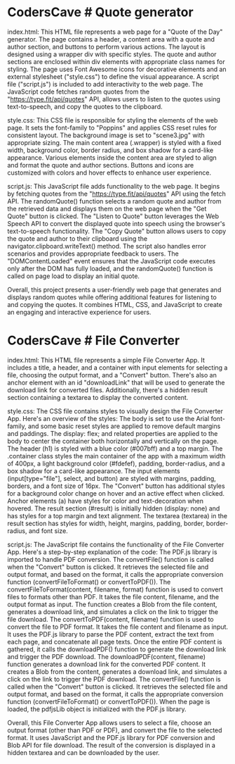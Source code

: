 # CodersCave # Quote generator

index.html:
This HTML file represents a web page for a "Quote of the Day" generator. The page contains a header, a content area with a quote and author section, and buttons
to perform various actions. The layout is designed using a wrapper div with specific styles. The quote and author sections are enclosed within div elements with
appropriate class names for styling. The page uses Font Awesome icons for decorative elements and an external stylesheet ("style.css") to define the visual appearance.
A script file ("script.js") is included to add interactivity to the web page. The JavaScript code fetches random quotes from the "https://type.fit/api/quotes" API, 
allows users to listen to the quotes using text-to-speech, and copy the quotes to the clipboard.

style.css:
This CSS file is responsible for styling the elements of the web page. It sets the font-family to "Poppins" and applies CSS reset rules for consistent layout. The
background image is set to "scene3.jpg" with appropriate sizing. The main content area (.wrapper) is styled with a fixed width, background color, border radius, and box
shadow for a card-like appearance. Various elements inside the content area are styled to align and format the quote and author sections. Buttons and icons are
customized with colors and hover effects to enhance user experience.

script.js:
This JavaScript file adds functionality to the web page. It begins by fetching quotes from the "https://type.fit/api/quotes" API using the fetch API. The randomQuote() 
function selects a random quote and author from the retrieved data and displays them on the web page when the "Get Quote" button is clicked. The "Listen to Quote" 
button leverages the Web Speech API to convert the displayed quote into speech using the browser's text-to-speech functionality. The "Copy Quote" button allows users
to copy the quote and author to their clipboard using the navigator.clipboard.writeText() method. The script also handles error scenarios and provides appropriate 
feedback to users. The "DOMContentLoaded" event ensures that the JavaScript code executes only after the DOM has fully loaded, and the randomQuote() function is called
on page load to display an initial quote.

Overall, this project presents a user-friendly web page that generates and displays random quotes while offering additional features for listening to and copying the 
quotes. It combines HTML, CSS, and JavaScript to create an engaging and interactive experience for users.


# CodersCave # File Converter

index.html:
This HTML file represents a simple File Converter App. It includes a title, a header, and a container with input elements for selecting a file, choosing the output format, and a "Convert" button. There's also an anchor element with an id "downloadLink" that will be used to generate the download link for converted files. Additionally, there's a hidden result section containing a textarea to display the converted content.



style.css:
The CSS file contains styles to visually design the File Converter App. Here's an overview of the styles:
The body is set to use the Arial font-family, and some basic reset styles are applied to remove default margins and paddings.
The display: flex; and related properties are applied to the body to center the container both horizontally and vertically on the page.
The header (h1) is styled with a blue color (#007bff) and a top margin.
The .container class styles the main container of the app with a maximum width of 400px, a light background color (#fdefef), padding, border-radius, and a box shadow for a card-like appearance.
The input elements (input[type="file"], select, and button) are styled with margins, padding, borders, and a font size of 16px. The "Convert" button has additional styles for a background color change on hover and an active effect when clicked.
Anchor elements (a) have styles for color and text-decoration when hovered.
The result section (#result) is initially hidden (display: none) and has styles for a top margin and text alignment.
The textarea (textarea) in the result section has styles for width, height, margins, padding, border, border-radius, and font size.



script.js:
The JavaScript file contains the functionality of the File Converter App. Here's a step-by-step explanation of the code:
The PDF.js library is imported to handle PDF conversion.
The convertFile() function is called when the "Convert" button is clicked. It retrieves the selected file and output format, and based on the format, it calls the appropriate conversion function (convertFileToFormat() or convertToPDF()).
The convertFileToFormat(content, filename, format) function is used to convert files to formats other than PDF. It takes the file content, filename, and the output format as input. The function creates a Blob from the file content, generates a download link, and simulates a click on the link to trigger the file download.
The convertToPDF(content, filename) function is used to convert the file to PDF format. It takes the file content and filename as input. It uses the PDF.js library to parse the PDF content, extract the text from each page, and concatenate all page texts. Once the entire PDF content is gathered, it calls the downloadPDF() function to generate the download link and trigger the PDF download.
The downloadPDF(content, filename) function generates a download link for the converted PDF content. It creates a Blob from the content, generates a download link, and simulates a click on the link to trigger the PDF download.
The convertFile() function is called when the "Convert" button is clicked. It retrieves the selected file and output format, and based on the format, it calls the appropriate conversion function (convertFileToFormat() or convertToPDF()).
When the page is loaded, the pdfjsLib object is initialized with the PDF.js library.

Overall, this File Converter App allows users to select a file, choose an output format (other than PDF or PDF), and convert the file to the selected format. It uses JavaScript and the PDF.js library for PDF conversion and Blob API for file download. The result of the conversion is displayed in a hidden textarea and can be downloaded by the user.